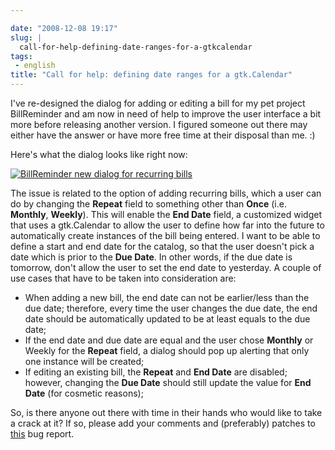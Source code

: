```yaml
---

date: "2008-12-08 19:17"
slug: |
  call-for-help-defining-date-ranges-for-a-gtkcalendar
tags:
 - english
title: "Call for help: defining date ranges for a gtk.Calendar"
---
```


I've re-designed the dialog for adding or editing a bill for my pet
project BillReminder and am now in need of help to improve the user
interface a bit more before releasing another version. I figured someone
out there may either have the answer or have more free time at their
disposal than me. :)

Here's what the dialog looks like right now:

[![BillReminder new dialog for recurring
bills](http://farm4.static.flickr.com/3139/3093367080_59f76bd9c0_o.png)](http://www.flickr.com/photos/ogmaciel/3093367080/)

The issue is related to the option of adding recurring bills, which a
user can do by changing the **Repeat** field to something other than
**Once** (i.e. **Monthly**, **Weekly**). This will enable the **End
Date** field, a customized widget that uses a gtk.Calendar to allow the
user to define how far into the future to automatically create instances
of the bill being entered. I want to be able to define a start and end
date for the catalog, so that the user doesn't pick a date which is
prior to the **Due Date**. In other words, if the due date is tomorrow,
don't allow the user to set the end date to yesterday. A couple of use
cases that have to be taken into consideration are:

-   When adding a new bill, the end date can not be earlier/less than
    the due date; therefore, every time the user changes the due date,
    the end date should be automatically updated to be at least equals
    to the due date;
-   If the end date and due date are equal and the user chose
    **Monthly** or Weekly for the **Repeat** field, a dialog should pop
    up alerting that only one instance will be created;
-   If editing an existing bill, the **Repeat** and **End Date** are
    disabled; however, changing the **Due Date** should still update the
    value for **End Date** (for cosmetic reasons);

So, is there anyone out there with time in their hands who would like to
take a crack at it? If so, please add your comments and (preferably)
patches to [this](http://bugzilla.gnome.org/show_bug.cgi?id=563736) bug
report.
